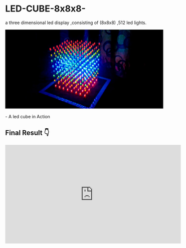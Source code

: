 # LED-CUBE-8x8x8-
a three dimensional led display ,consisting of (8x8x8) ,512 led lights.
<p align="left">
  <img  src=snap_shots/img1.jpeg><br>
</p>
 - A led cube in Action
 
 ## Final Result 👇
 <iframe width="560" height="315" src="https://www.youtube.com/embed/BIYr0ZdlVQI" frameborder="0" allow="accelerometer; autoplay; clipboard-write; encrypted-media; gyroscope; picture-in-picture" allowfullscreen></iframe>
